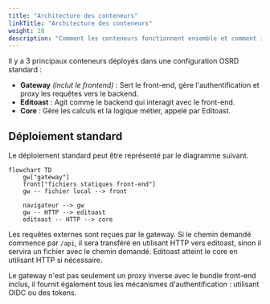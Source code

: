 ```yaml
---
title: "Architecture des conteneurs"
linkTitle: "Architecture des conteneurs"
weight: 10
description: "Comment les conteneurs fonctionnent ensemble et comment ils sont construits"
---
```


Il y a 3 principaux conteneurs déployés dans une configuration OSRD standard :
 - **Gateway** _(inclut le frontend)_ : Sert le front-end, gère l'authentification et proxy les requêtes vers le backend.
 - **Editoast** : Agit comme le backend qui interagit avec le front-end.
 - **Core** : Gère les calculs et la logique métier, appelé par Editoast.

## Déploiement standard

Le déploiement standard peut être représenté par le diagramme suivant.

```mermaid
flowchart TD
    gw["gateway"]
    front["fichiers statiques front-end"]
    gw -- fichier local --> front
    
    navigateur --> gw
    gw -- HTTP --> editoast
    editoast -- HTTP --> core
```

Les requêtes externes sont reçues par le gateway. Si le chemin demandé commence par `/api`, il sera transféré en utilisant HTTP vers editoast, sinon il servira un fichier avec le chemin demandé. Editoast atteint le core en utilisant HTTP si nécessaire.

Le gateway n'est pas seulement un proxy inverse avec le bundle front-end inclus, il fournit également tous les mécanismes d'authentification : utilisant OIDC ou des tokens.
